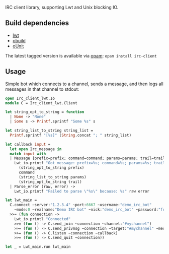 IRC client library, supporting Lwt and Unix blocking IO.

Build dependencies
------------------

* [lwt](http://ocsigen.org/lwt/)
* [obuild](https://github.com/vincenthz/obuild)
* [oUnit](http://ounit.forge.ocamlcore.org/)

The latest tagged version is available via [opam](http://opam.ocamlpro.com): `opam install irc-client`

Usage
-----

Simple bot which connects to a channel, sends a message, and then logs all
messages in that channel to stdout:

```ocaml
open Irc_client_lwt.Io
module C = Irc_client_lwt.Client

let string_opt_to_string = function
  | None -> "None"
  | Some s -> Printf.sprintf "Some %s" s

let string_list_to_string string_list =
  Printf.sprintf "[%s]" (String.concat "; " string_list)

let callback input =
  let open Irc_message in
  match input with
  | Message {prefix=prefix; command=command; params=params; trail=trail} ->
    Lwt_io.printf "Got message: prefix=%s; command=%s; params=%s; trail=%s\n"
      (string_opt_to_string prefix)
      command
      (string_list_to_string params)
      (string_opt_to_string trail)
  | Parse_error (raw, error) ->
    Lwt_io.printf "Failed to parse \"%s\" because: %s" raw error

let lwt_main =
  C.connect ~server:"1.2.3.4" ~port:6667 ~username:"demo_irc_bot"
    ~mode:0 ~realname:"Demo IRC bot" ~nick:"demo_irc_bot" ~password:"foo"
  >>= (fun connection ->
    Lwt_io.printl "Connected"
    >>= (fun () -> C.send_join ~connection ~channel:"#mychannel")
    >>= (fun () -> C.send_privmsg ~connection ~target:"#mychannel" ~message:"hi")
    >>= (fun () -> C.listen ~connection ~callback)
    >>= (fun () -> C.send_quit ~connection))

let _ = Lwt_main.run lwt_main
```
